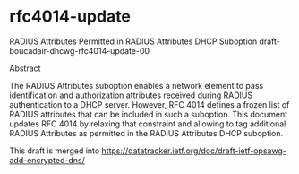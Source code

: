 # rfc4014-update

RADIUS Attributes Permitted in RADIUS Attributes DHCP Suboption
               draft-boucadair-dhcwg-rfc4014-update-00

Abstract

   The RADIUS Attributes suboption enables a network element to pass
   identification and authorization attributes received during RADIUS
   authentication to a DHCP server.  However, RFC 4014 defines a frozen
   list of RADIUS attributes that can be included in such a suboption.
   This document updates RFC 4014 by relaxing that constraint and
   allowing to tag additional RADIUS Attributes as permitted in the
   RADIUS Attributes DHCP suboption.

This draft is merged into https://datatracker.ietf.org/doc/draft-ietf-opsawg-add-encrypted-dns/ 
